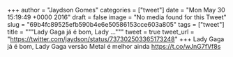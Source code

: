 
+++
author = "Jaydson Gomes"
categories = ["tweet"]
date = "Mon May 30 15:19:49 +0000 2016"
draft = false
image = "No media found for this Tweet"
slug = "69b4fc89525efb590b4e6e50586153cce603a805"
tags = ["tweet"]
title = """Lady Gaga já é bom, Lady ..."""
tweet = true
tweet_url = "https://twitter.com/jaydson/status/737302503365173248"
+++
Lady Gaga já é bom, Lady Gaga versão Metal é melhor ainda https://t.co/wJnG7fVf8s

